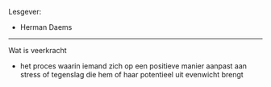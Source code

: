 Lesgever:
- Herman Daems

---

Wat is veerkracht
- het proces waarin iemand zich op een positieve manier aanpast aan stress of tegenslag die hem of haar potentieel uit evenwicht brengt

